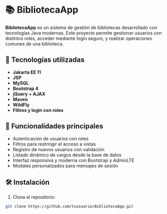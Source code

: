 # 📚 BibliotecaApp

**BibliotecaApp** es un sistema de gestión de bibliotecas desarrollado con tecnologías Java modernas. Este proyecto permite gestionar usuarios con distintos roles, acceder mediante login seguro, y realizar operaciones comunes de una biblioteca.

## 🚀 Tecnologías utilizadas

- **Jakarta EE 11**
- **JSP**
- **MySQL**
- **Bootstrap 4**
- **jQuery + AJAX**
- **Maven**
- **WildFly**
- **Filtros y login con roles**

## 🧩 Funcionalidades principales

- Autenticación de usuarios con roles
- Filtros para restringir el acceso a vistas
- Registro de nuevos usuarios con validación
- Listado dinámico de cargos desde la base de datos
- Interfaz responsiva y moderna con Bootstrap y AdminLTE
- Modales personalizados para mensajes de sesión

## 🛠️ Instalación

1. Clona el repositorio:

```bash
git clone https://github.com/tuusuario/BibliotecaApp.git
